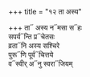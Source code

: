 +++
title = "१२ ता अस्य"

+++
ता᳓ अस्य न᳓मसा स᳓हः  
सपर्य᳓न्ति प्र᳓चेतसः  
व्रता᳓नि अस्य सश्चिरे  
पुरू᳓णि पूर्व᳓चित्तये  
व᳓स्वीर् अ᳓नु स्वरा᳓जियम्